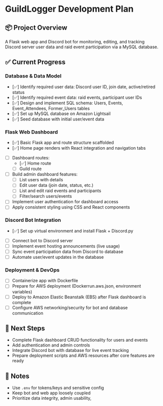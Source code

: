 # GuildLogger Development Plan

## 📦 Project Overview
A Flask web app and Discord bot for monitoring, editing, and tracking Discord server user data and raid event participation via a MySQL database.

## ✅ Current Progress

### Database & Data Model
- [✅] Identify required user data: Discord user ID, join date, active/retired status
- [✅] Identify required event data: raid events, participant user IDs
- [✅] Design and implement SQL schema: Users, Events, Event_Attendees, Former_Users tables
- [✅] Set up MySQL database on Amazon Lightsail
- [✅] Seed database with initial user/event data

### Flask Web Dashboard
- [✅] Basic Flask app and route structure scaffolded
- [✅] Home page renders with React integration and navigation tabs
- [ ] Dashboard routes:
  - [✅] Home route
  - [ ] Guild route
- [ ] Build admin dashboard features:
  - [ ] List users with details
  - [ ] Edit user data (join date, status, etc.)
  - [ ] List and edit raid events and participants
  - [ ] Filter/search users/events
- [ ] Implement user authentication for dashboard access
- [ ] Apply consistent styling using CSS and React components

### Discord Bot Integration
- [✅] Set up virtual environment and install Flask + Discord.py
- [ ] Connect bot to Discord server
- [ ] Implement event hosting announcements (live usage)
- [ ] Sync event participation data from Discord to database
- [ ] Automate user/event updates in the database

### Deployment & DevOps
- [ ] Containerize app with Dockerfile
- [ ] Prepare for AWS deployment (Dockerrun.aws.json, environment variables)
- [ ] Deploy to Amazon Elastic Beanstalk (EBS) after Flask dashboard is complete
- [ ] Configure AWS networking/security for bot and database communication

## 📝 Next Steps
- Complete Flask dashboard CRUD functionality for users and events
- Add authentication and admin controls
- Integrate Discord bot with database for live event tracking
- Prepare deployment scripts and AWS resources after core features are ready

## 📌 Notes
- Use `.env` for tokens/keys and sensitive config
- Keep bot and web app loosely coupled
- Prioritize data integrity, admin usability,